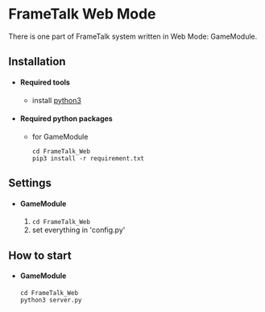 # FrameTalk Web Mode
There is one part of FrameTalk system written in Web Mode: GameModule.
## Installation
- #### Required tools
  - install [python3](https://www.python.org/downloads/)
  
- #### Required python packages
  - for GameModule
    ``` 
    cd FrameTalk_Web
    pip3 install -r requirement.txt
    ```
    
## Settings
 - #### GameModule
    1. ```cd FrameTalk_Web```
    2. set everything in 'config.py'
    
## How to start
- #### GameModule
    ```
    cd FrameTalk_Web
    python3 server.py
    ```
